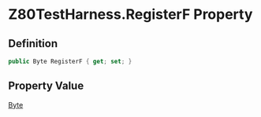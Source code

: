 # Z80TestHarness.RegisterF Property
## Definition

```c#
public Byte RegisterF { get; set; }
```

## Property Value

[Byte](https://learn.microsoft.com/en-gb/dotnet/api/System.Byte)
